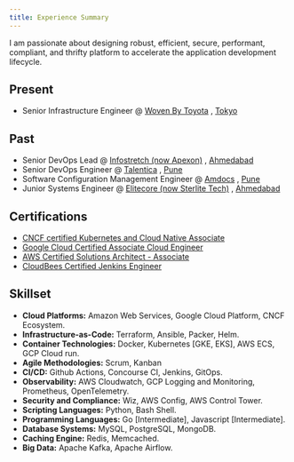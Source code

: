 ```yaml
---
title: Experience Summary
---
```


I am passionate about designing robust, efficient, secure, performant,
compliant, and thrifty platform to accelerate the application development
lifecycle.

## Present

- Senior Infrastructure Engineer @ [Woven By Toyota](https://woven.toyota/en/)
  , [Tokyo](https://en.wikipedia.org/wiki/Tokyo)

## Past

- Senior DevOps Lead @ [Infostretch (now Apexon)](https://www.apexon.com/)
  , [Ahmedabad](https://en.wikipedia.org/wiki/Ahmedabad)
- Senior DevOps Engineer @ [Talentica](https://www.talentica.com/)
  , [Pune](https://en.wikipedia.org/wiki/Pune)
- Software Configuration Management Engineer @ [Amdocs](https://www.amdocs.com/)
  , [Pune](https://en.wikipedia.org/wiki/Pune)
- Junior Systems Engineer @ [Elitecore (now Sterlite Tech)](https://www.stl.tech/)
  , [Ahmedabad](https://en.wikipedia.org/wiki/Ahmedabad)

## Certifications

- [CNCF certified Kubernetes and Cloud Native Associate](https://www.credly.com/badges/36964fb7-0e40-4bc7-8c2e-eb45ff1ae97c)
- [Google Cloud Certified Associate Cloud Engineer](https://google.accredible.com/8216c231-a056-44d4-8c3c-17af58fe67ea)
- [AWS Certified Solutions Architect - Associate](https://www.dropbox.com/s/kiyqgbbi2h0wp7b/AWS%20Certified%20Solutions%20Architect%20-%20Associate%20certificate%20-%202022.pdf?dl=0)
- [CloudBees Certified Jenkins Engineer](https://certificates.cloudbees.com/0e423f1d-81e1-4014-8187-9c38b5fb5488)

## Skillset

- **Cloud Platforms:** Amazon Web Services, Google Cloud Platform, CNCF Ecosystem.
- **Infrastructure-as-Code:** Terraform, Ansible, Packer, Helm.
- **Container Technologies:** Docker, Kubernetes [GKE, EKS], AWS ECS, GCP Cloud run.
- **Agile Methodologies:** Scrum, Kanban
- **CI/CD:** Github Actions, Concourse CI, Jenkins, GitOps.
- **Observability:** AWS Cloudwatch, GCP Logging and Monitoring, Prometheus, OpenTelemetry.
- **Security and Compliance:** Wiz, AWS Config, AWS Control Tower.
- **Scripting Languages:** Python, Bash Shell.
- **Programming Languages:** Go [Intermediate], Javascript [Intermediate].
- **Database Systems:** MySQL, PostgreSQL, MongoDB.
- **Caching Engine:** Redis, Memcached.
- **Big Data:** Apache Kafka, Apache Airflow.


